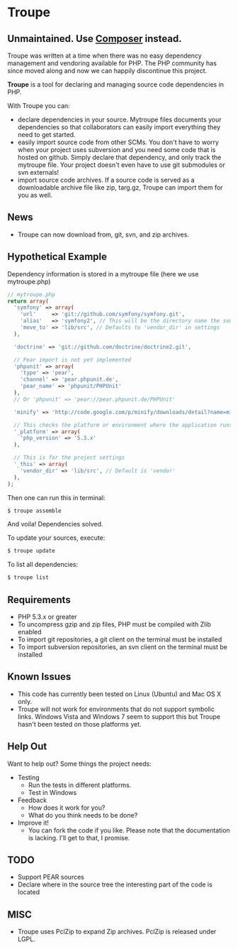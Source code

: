 Troupe
======

Unmaintained. Use [Composer](https://getcomposer.org/) instead.
---------------------------------------------------------------
Troupe was written at a time when there was no easy dependency management and vendoring available for PHP. The PHP community has since moved along and now we can happily discontinue this project.

**Troupe** is a tool for declaring and managing source code dependencies in PHP.

With Troupe you can:

- declare dependencies in your source. Mytroupe files documents your dependencies so that collaborators can easily import everything they need to get started.
- easily import source code from other SCMs. You don't have to worry when your project uses subversion and you need some code that is hosted on github. Simply declare that dependency, and only track the mytroupe file. Your project doesn't even have to use git submodules or svn externals!
- import source code archives. If a source code is served as a downloadable archive file like zip, targ.gz, Troupe can import them for you as well.

News
----

- Troupe can now download from, git, svn, and zip archives.

Hypothetical Example
--------------------

Dependency information is stored in a mytroupe file (here we use mytroupe.php)

```php
// mytroupe.php
return array(
  'symfony' => array(
    'url'     => 'git://github.com/symfony/symfony.git',
    'alias'   => 'symfony2', // This will be the directory name the source will be renamed to. Defaults to label/name
    'move_to' => 'lib/src', // Defaults to 'vendor_dir' in settings
  ),

  'doctrine' => 'git://github.com/doctrine/doctrine2.git',

  // Pear import is not yet implemented
  'phpunit' => array(
    'type' => 'pear',
    'channel' => 'pear.phpunit.de',
    'pear_name' => 'phpunit/PHPUnit'
  ),
  // Or 'phpunit' => 'pear://pear.phpunit.de/PHPUnit'

  'minify' => 'http://code.google.com/p/minify/downloads/detail?name=minify_2.1.3.zip',

  // This checks the platform or environment where the application runs
  '_platform' => array(
    'php_version' => '5.3.x'
  ),

  // This is for the project settings
  '_this' => array(
    'vendor_dir' => 'lib/src', // Default is 'vendor'
  ),
);
```

Then one can run this in terminal:

```bash
$ troupe assemble
```

And voila! Dependencies solved.

To update your sources, execute:

```bash
$ troupe update
```

To list all dependencies:

```bash
$ troupe list
```


Requirements
------------

- PHP 5.3.x or greater
- To uncompress gzip and zip files, PHP must be compiled with Zlib enabled
- To import git repositories, a git client on the terminal must be installed
- To import subversion repositories, an svn client on the terminal must be installed

Known Issues
------------

- This code has currently been tested on Linux (Ubuntu) and Mac OS X only.
- Troupe will not work for environments that do not support symbolic links. Windows Vista and Windows 7 seem to support this but Troupe hasn't been tested on those platforms yet.

Help Out
--------

Want to help out? Some things the project needs:

- Testing
  - Run the tests in different platforms.
  - Test in Windows
- Feedback
  - How does it work for you?
  - What do you think needs to be done?
- Improve it!
  - You can fork the code if you like. Please note that the documentation is lacking. I'll get to that, I promise.


TODO
-----

- Support PEAR sources
- Declare where in the source tree the interesting part of the code is located

MISC
----

- Troupe uses PclZip to expand Zip archives. PclZip is released under LGPL.
